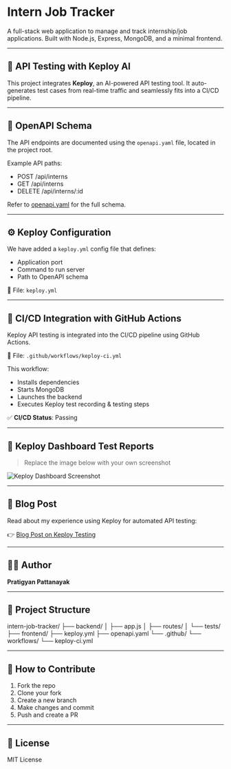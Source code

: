 # Intern Job Tracker

A full-stack web application to manage and track internship/job applications. Built with Node.js, Express, MongoDB, and a minimal frontend.

---

## 🧪 API Testing with Keploy AI

This project integrates **Keploy**, an AI-powered API testing tool. It auto-generates test cases from real-time traffic and seamlessly fits into a CI/CD pipeline.

---

## 🔧 OpenAPI Schema

The API endpoints are documented using the `openapi.yaml` file, located in the project root.

Example API paths:
- POST /api/interns
- GET /api/interns
- DELETE /api/interns/:id

Refer to [openapi.yaml](./openapi.yaml) for the full schema.

---

## ⚙️ Keploy Configuration

We have added a `keploy.yml` config file that defines:
- Application port
- Command to run server
- Path to OpenAPI schema

📄 File: `keploy.yml`

---

## 🚀 CI/CD Integration with GitHub Actions

Keploy API testing is integrated into the CI/CD pipeline using GitHub Actions.

📄 File: `.github/workflows/keploy-ci.yml`

This workflow:
- Installs dependencies
- Starts MongoDB
- Launches the backend
- Executes Keploy test recording & testing steps

✅ **CI/CD Status**: Passing

---

## 📸 Keploy Dashboard Test Reports

> Replace the image below with your own screenshot

![Keploy Dashboard Screenshot](https://via.placeholder.com/800x400?text=Keploy+Test+Dashboard)

---

## 📝 Blog Post

Read about my experience using Keploy for automated API testing:

👉 [Blog Post on Keploy Testing](https://your-blog-link-here.com)

---

## 👨‍💻 Author

**Pratigyan Pattanayak**

---

## 📂 Project Structure

intern-job-tracker/
├── backend/
│   ├── app.js
│   ├── routes/
│   └── tests/
├── frontend/
├── keploy.yml
├── openapi.yaml
└── .github/
    └── workflows/
        └── keploy-ci.yml

---

## 📌 How to Contribute

1. Fork the repo
2. Clone your fork
3. Create a new branch
4. Make changes and commit
5. Push and create a PR

---

## 📃 License

MIT License
